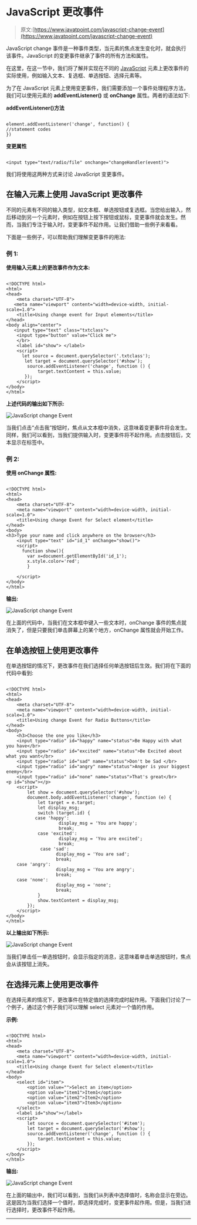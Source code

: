 # JavaScript 更改事件

> 原文:[https://www.javatpoint.com/javascript-change-event](https://www.javatpoint.com/javascript-change-event)

JavaScript change 事件是一种事件类型，当元素的焦点发生变化时，就会执行该事件。JavaScript 的变更事件继承了事件的所有方法和属性。

在这里，在这一节中，我们将了解并实现在不同的 [JavaScript](https://www.javatpoint.com/javascript-tutorial) 元素上更改事件的实际使用，例如输入文本、复选框、单选按钮、选择元素等。

为了在 JavaScript 元素上使用变更事件，我们需要添加一个事件处理程序方法，我们可以使用元素的 **addEventListener()** 或 **onChange** 属性。两者的语法如下:

**addEventListener()方法**

```

element.addEventListener('change', function() {
//statement codes
})

```

**变更属性**

```

<input type="text/radio/file" onchange="changeHandler(event)">

```

我们将使用这两种方式来讨论 JavaScript 变更事件。

## 在输入元素上使用 JavaScript 更改事件

不同的元素有不同的输入类型，如文本框、单选按钮或复选框。当您给出输入，然后移动到另一个元素时，例如在按钮上按下按钮或鼠标，变更事件就会发生。然而，当我们专注于输入时，变更事件不起作用。让我们借助一些例子来看看。

下面是一些例子，可以帮助我们理解变更事件的用法:

### 例 1:

**使用输入元素上的更改事件作为文本:**

```

<!DOCTYPE html>
<html>
<head>
    <meta charset="UTF-8">
   <meta name="viewport" content="width=device-width, initial-scale=1.0">
    <title>Using change event for Input elements</title>
</head>
<body align="center">
   <input type="text" class="txtclass">
	<input type="button" value="Click me">
	</br>
	<label id="show"> </label>
    <script>
      let source = document.querySelector('.txtclass');
       let target = document.querySelector('#show');
        source.addEventListener('change', function () {
            target.textContent = this.value;
       });
    </script>
</body>
</html>

```

**上述代码的输出如下所示:**

![JavaScript change Event](../Images/71c21718780b58a652c52cc086a18a68.png)

当我们点击“点击我”按钮时，焦点从文本框中消失，这意味着变更事件将会发生。同样，我们可以看到，当我们提供输入时，变更事件将不起作用。点击按钮后，文本显示在标签中。

### 例 2:

**使用 onChange 属性:**

```

<!DOCTYPE html>
<html>
<head>
    <meta charset="UTF-8">
    <meta name="viewport" content="width=device-width, initial-scale=1.0">
    <title>Using change Event for Select element</title>
</head>
<body>
<h3>Type your name and click anywhere on the browser</h3>
    <input type="text" id="id_1" onChange="show()">
	<script>
      function show(){
		var x=document.getElementById('id_1');
		x.style.color='red';
		}

    </script>
</body>
</html>

```

**输出:**

![JavaScript change Event](../Images/c53e8197b9bd727735aa1374de06fb82.png)

在上面的代码中，当我们在文本框中键入一些文本时，onChange 事件的焦点就消失了，但是只要我们单击屏幕上的某个地方，onChange 属性就会开始工作。

## 在单选按钮上使用更改事件

在单选按钮的情况下，更改事件在我们选择任何单选按钮后生效。我们将在下面的代码中看到:

```

<!DOCTYPE html>
<html>
<head>
    <meta charset="UTF-8">
    <meta name="viewport" content="width=device-width, initial-scale=1.0">
    <title>Using change Event for Radio Buttons</title>
</head>
<body>
	<h3>Choose the one you like</h3>
    <input type="radio" id="happy" name="status">Be Happy with what you have</br>
    <input type="radio" id="excited" name="status">Be Excited about what you want</br>
    <input type="radio" id="sad" name="status">Don't be Sad </br>
	<input type="radio" id="angry" name="status">Anger is your biggest enemy</br>
	<input type="radio" id="none" name="status">That's great</br>
<p id="show"></p>
    <script>
        let show = document.querySelector('#show');
        document.body.addEventListener('change', function (e) {
            let target = e.target;
            let display_msg;
            switch (target.id) {
           case 'happy':
                    display_msg = 'You are happy';
                    break;
            case 'excited':
                    display_msg = 'You are excited';
                    break;
             case 'sad':
                   display_msg = 'You are sad';
                   break;
	case 'angry':
                   display_msg = 'You are angry';
                   break;
	case 'none':
                   display_msg = 'none';
                   break;
            }
            show.textContent = display_msg;
        });
    </script>
</body>
</html>

```

**以上输出如下所示:**

![JavaScript change Event](../Images/25ef881b9cc9f48043bc12855e66e94c.png)

当我们单击任一单选按钮时，会显示指定的消息，这意味着单击单选按钮时，焦点会从该按钮上消失。

## 在选择元素上使用更改事件

在选择元素的情况下，更改事件在特定值的选择完成时起作用。下面我们讨论了一个例子，通过这个例子我们可以理解 select 元素对一个值的作用。

**示例:**

```

<!DOCTYPE html>
<html>
<head>
    <meta charset="UTF-8">
    <meta name="viewport" content="width=device-width, initial-scale=1.0">
    <title>Using change Event for Select element</title>
</head>
<body>
    <select id="item">
        <option value="">Select an item</option>
        <option value="item1">Item1</option>
        <option value="item2">Item2</option>
        <option value="item3">Item3</option>
    </select>
    <label id="show"></label>
    <script>
        let source = document.querySelector('#item');
        let target = document.querySelector('#show');
        source.addEventListener('change', function () {
            target.textContent = this.value;
        });
    </script>
</body>
</html>

```

**输出:**

![JavaScript change Event](../Images/567dfa2a4d68ad4fa2b7019d06f2bf6d.png)

在上面的输出中，我们可以看到，当我们从列表中选择值时，名称会显示在旁边。这是因为当我们选择一个值时，即选择完成时，变更事件起作用。但是，当我们进行选择时，更改事件不起作用。

* * *